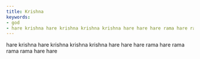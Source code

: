 ```yaml
---
title: Krishna
keywords:
- god
- hare krishna hare krishna krishna krishna hare hare hare rama hare rama rama rama hare hare
---
```


hare krishna hare krishna krishna krishna hare hare hare rama hare rama rama rama hare hare